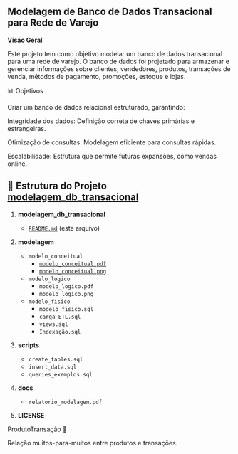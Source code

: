 ## Modelagem de Banco de Dados Transacional para Rede de Varejo

**Visão Geral**

Este projeto tem como objetivo modelar um banco de dados transacional para uma rede de varejo. O banco de dados foi projetado para armazenar e gerenciar informações sobre clientes, vendedores, produtos, transações de venda, métodos de pagamento, promoções, estoque e lojas.




📊 Objetivos

Criar um banco de dados relacional estruturado, garantindo:

Integridade dos dados: Definição correta de chaves primárias e estrangeiras.

Otimização de consultas: Modelagem eficiente para consultas rápidas.

Escalabilidade: Estrutura que permite futuras expansões, como vendas online.

## 📂 Estrutura do Projeto [modelagem_db_transacional](https://github.com/GuilhermeBrevilato/modelagem_db_transacional/blob/main/README.md)

1. **modelagem_db_transacional**
   - [`README.md`](https://github.com/GuilhermeBrevilato/modelagem_db_transacional/blob/main/README.md)  (este arquivo)

2. **modelagem**
   - `modelo_conceitual`
     -  [`modelo_conceitual.pdf`](https://github.com/GuilhermeBrevilato/modelagem_db_transacional/blob/main/Modelo%20Conceitual.pdf)
     -  [`modelo_conceitual.png`](https://github.com/GuilhermeBrevilato/modelagem_db_transacional/blob/main/diagrama_entidade_relacionamento.png)
   - `modelo_logico`
     - `modelo_logico.pdf`
     - `modelo_logico.png`  
   - `modelo_fisico`
      - `modelo_fisico.sql`
      - `carga_ETL.sql`
      - `views.sql`
      - `Indexação.sql`

3. **scripts**
   - `create_tables.sql`
   - `insert_data.sql`
   - `queries_exemplos.sql`

4. **docs**
   - `relatorio_modelagem.pdf`

5. **LICENSE**





ProdutoTransação 🔄

Relação muitos-para-muitos entre produtos e transações.
